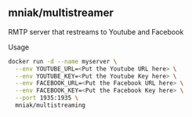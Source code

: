 ## mniak/multistreamer

RMTP server that restreams to Youtube and Facebook


Usage
```bash
docker run -d --name myserver \
  --env YOUTUBE_URL=<Put the Youtube URL here> \
  --env YOUTUBE_KEY=<Put the Youtube Key here> \
  --env FACEBOOK_URL=<Put the Facebook URL here> \
  --env FACEBOOK_KEY=<Put the Facebook Key here> \
  --port 1935:1935 \
  mniak/multistreaming
```